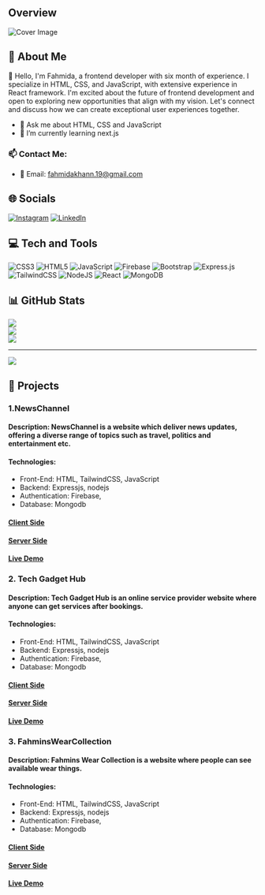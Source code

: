 ## Overview

<!--
**fahmida-an/fahmida-an** is a ✨ _special_ ✨ repository because its `README.md` (this file) appears on your GitHub profile.

Here are some ideas to get you started:

- 🔭 I’m currently working on ...
- 🌱 I’m currently learning ...
- 👯 I’m looking to collaborate on ...
- 🤔 I’m looking for help with ...
- 💬 Ask me about ...
- 📫 How to reach me: ...
- 😄 Pronouns: ...
- ⚡ Fun fact: ...
-->


![Cover Image](https://i.ibb.co/0hmNSNt/gitcover.webp)

## 🚀 About Me
👋 Hello, I'm Fahmida, a frontend developer with six month of experience. I specialize in HTML, CSS, and JavaScript, with extensive experience in React framework. I'm excited about the future of frontend development and open to exploring new opportunities that align with my vision. Let's connect and discuss how we can create exceptional user experiences together.
- 💬 Ask me about HTML, CSS and JavaScript
- 🌱 I’m currently learning next.js
  
### 📫 Contact Me:
- 📧 Email: fahmidakhann.19@gmail.com

## 🌐 Socials
[![Instagram](https://img.shields.io/badge/Instagram-%23E4405F.svg?logo=Instagram&logoColor=white)](https://instagram.com/_fahmida_an) [![LinkedIn](https://img.shields.io/badge/LinkedIn-%230077B5.svg?logo=linkedin&logoColor=white)](https://linkedin.com/in/https://www.linkedin.com/in/fahmida-khan-ab702a210/) 

## 💻 Tech and Tools
![CSS3](https://img.shields.io/badge/css3-%231572B6.svg?style=for-the-badge&logo=css3&logoColor=white) ![HTML5](https://img.shields.io/badge/html5-%23E34F26.svg?style=for-the-badge&logo=html5&logoColor=white) ![JavaScript](https://img.shields.io/badge/javascript-%23323330.svg?style=for-the-badge&logo=javascript&logoColor=%23F7DF1E) ![Firebase](https://img.shields.io/badge/firebase-%23039BE5.svg?style=for-the-badge&logo=firebase) ![Bootstrap](https://img.shields.io/badge/bootstrap-%238511FA.svg?style=for-the-badge&logo=bootstrap&logoColor=white) ![Express.js](https://img.shields.io/badge/express.js-%23404d59.svg?style=for-the-badge&logo=express&logoColor=%2361DAFB) ![TailwindCSS](https://img.shields.io/badge/tailwindcss-%2338B2AC.svg?style=for-the-badge&logo=tailwind-css&logoColor=white) ![NodeJS](https://img.shields.io/badge/node.js-6DA55F?style=for-the-badge&logo=node.js&logoColor=white) ![React](https://img.shields.io/badge/react-%2320232a.svg?style=for-the-badge&logo=react&logoColor=%2361DAFB) ![MongoDB](https://img.shields.io/badge/MongoDB-%234ea94b.svg?style=for-the-badge&logo=mongodb&logoColor=white)
## 📊 GitHub Stats
![](https://github-readme-stats.vercel.app/api?username=fahmida-an&theme=dark&hide_border=false&include_all_commits=false&count_private=false)<br/>
![](https://github-readme-streak-stats.herokuapp.com/?user=fahmida-an&theme=dark&hide_border=false)<br/>
![](https://github-readme-stats.vercel.app/api/top-langs/?username=fahmida-an&theme=dark&hide_border=false&include_all_commits=false&count_private=false&layout=compact)

---
[![](https://visitcount.itsvg.in/api?id=fahmida-an&icon=0&color=0)](https://visitcount.itsvg.in)

<!-- Proudly created with GPRM ( https://gprm.itsvg.in ) -->


## 🚀 Projects

### 1.NewsChannel
#### Description: NewsChannel is a website which deliver news updates, offering a diverse range of topics such as travel, politics and entertainment etc.
#### Technologies: 
- Front-End: HTML, TailwindCSS, JavaScript
- Backend:  Expressjs, nodejs
- Authentication: Firebase,
- Database: Mongodb
#### [ Client Side ](https://github.com/fahmida-an/b8a12-client-side-fahmida-an.git)
#### [ Server Side ](https://github.com/fahmida-an/b8a12-server-side-fahmida-an.git)
#### [ Live Demo ](https://b8a12-client-side-db933.web.app/)

### 2. Tech Gadget Hub
#### Description: Tech Gadget Hub is an online service provider website where anyone can get services after bookings.
#### Technologies:
- Front-End: HTML, TailwindCSS, JavaScript
- Backend:  Expressjs, nodejs
- Authentication: Firebase,
- Database: Mongodb
#### [ Client Side ](https://github.com/fahmida-an/b8a11-client-side-fahmida-an.git)
#### [ Server Side ](https://github.com/fahmida-an/b8a11-server-side-fahmida-an.git)
#### [ Live Demo ](https://tech-gadget-hub.web.app/)

### 3. FahminsWearCollection
#### Description: Fahmins Wear Collection is a website where people can see available wear things.
#### Technologies:
- Front-End: HTML, TailwindCSS, JavaScript
- Backend:  Expressjs, nodejs
- Authentication: Firebase,
- Database: Mongodb
#### [ Client Side ](https://github.com/fahmida-an/b8a10-brandshop-client-side.git)
#### [ Server Side ](https://github.com/fahmida-an/b8a10-brandshop-server-side.git)
#### [ Live Demo ](https://b8a10-brandshop-client-s-353c1.web.app/)


